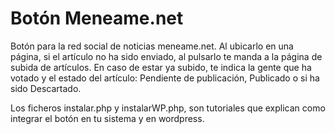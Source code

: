 Botón Meneame.net
=============

Botón para la red social de noticias meneame.net. Al ubicarlo en una página, si el artículo no ha sido enviado, al pulsarlo te manda a la página de subida de artículos. En caso de estar ya subido, te indica la gente que ha votado y el estado del artículo: Pendiente de publicación, Publicado o si ha sido Descartado.

Los ficheros instalar.php y instalarWP.php, son tutoriales que explican como integrar el botón en tu sistema y en wordpress.

